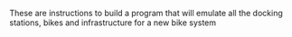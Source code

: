 These are instructions to build a program that will emulate all the docking stations, bikes and infrastructure for a new bike system
